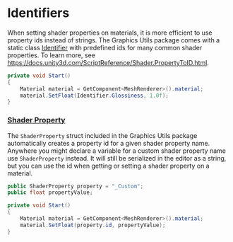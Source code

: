 # Identifiers

When setting shader properties on materials, it is more efficient to use property ids instead of strings. The Graphics Utils package comes with a static class [Identifier](xref:Zigurous.Graphics.Identifier) with predefined ids for many common shader properties. To learn more, see https://docs.unity3d.com/ScriptReference/Shader.PropertyToID.html.

```csharp
private void Start()
{
    Material material = GetComponent<MeshRenderer>().material;
    material.SetFloat(Identifier.Glossiness, 1.0f);
}
```

### [Shader Property](xref:Zigurous.Graphics.ShaderProperty)

The `ShaderProperty` struct included in the Graphics Utils package automatically creates a property id for a given shader property name. Anywhere you might declare a variable for a custom shader property name use `ShaderProperty` instead. It will still be serialized in the editor as a string, but you can use the id when getting or setting a shader property on a material.

```csharp
public ShaderProperty property = "_Custom";
public float propertyValue;

private void Start()
{
    Material material = GetComponent<MeshRenderer>().material;
    material.SetFloat(property.id, propertyValue);
}
```
